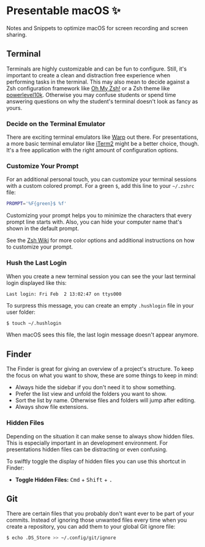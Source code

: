 # Presentable macOS ✨
Notes and Snippets to optimize macOS for screen recording and screen sharing.


## Terminal

Terminals are highly customizable and can be fun to configure. Still, it's important to create a clean and distraction free experience when performing tasks in the terminal. This may also mean to decide against a Zsh configuration framework like [Oh My Zsh!](https://ohmyz.sh/) or a Zsh theme like [powerlevel10k](https://github.com/romkatv/powerlevel10k). Otherwise you may confuse students or spend time answering questions on why the student's terminal doesn't look as fancy as yours.

### Decide on the Terminal Emulator

There are exciting terminal emulators like [Warp](https://www.warp.dev/) out there. For presentations, a more basic terminal emulator like [iTerm2](https://iterm2.com/) might be a better choice, though. It's a free application with the right amount of configuration options.

### Customize Your Prompt

For an additional personal touch, you can customize your terminal sessions with a custom colored prompt. For a green `$`, add this line to your `~/.zshrc` file:

```sh
PROMPT='%F{green}$ %f'
```

Customizing your prompt helps you to minimize the characters that every prompt line starts with. Also, you can hide your computer name that's shown in the default prompt.

See the [Zsh Wiki](https://wiki.archlinux.org/title/zsh#Colors) for more color options and additional instructions on how to customize your prompt.

### Hush the Last Login

When you create a new terminal session you can see the your last terminal login displayed like this:

```
Last login: Fri Feb  2 13:02:47 on ttys000
```

To surpress this message, you can create an empty `.hushlogin` file in your user folder:

```sh
$ touch ~/.hushlogin
```

When macOS sees this file, the last login message doesn't appear anymore.

## Finder

The Finder is great for giving an overview of a project's structure. To keep the focus on what you want to show, these are some things to keep in mind:

- Always hide the sidebar if you don't need it to show something.
- Prefer the list view and unfold the folders you want to show.
- Sort the list by name. Otherwise files and folders will jump after editing.
- Always show file extensions.

### Hidden Files

Depending on the situation it can make sense to always show hidden files. This is especially important in an development environment. For presentations hidden files can be distracting or even confusing. 

To swiftly toggle the display of hidden files you can use this shortcut in Finder:

- **Toggle Hidden Files:** <kbd>Cmd</kbd> + <kbd>Shift</kbd> + <kbd>.</kbd>

## Git

There are certain files that you probably don't want ever to be part of your commits. Instead of ignoring those unwanted files every time when you create a repository, you can add them to your global Git ignore file:

```sh
$ echo .DS_Store >> ~/.config/git/ignore
```
